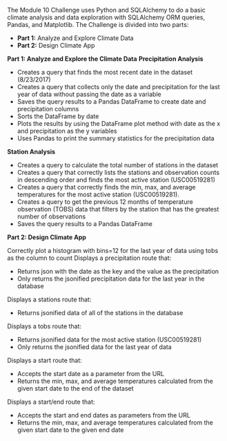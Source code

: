 The Module 10 Challenge uses Python and SQLAlchemy to do a basic climate analysis and data exploration with SQLAlchemy ORM queries, Pandas, and Matplotlib. The Challenge is divided into two parts:
* **Part 1:** Analyze and Explore Climate Data
* **Part 2:** Design Climate App

**Part 1: Analyze and Explore the Climate Data**
**Precipitation Analysis**
* Creates a query that finds the most recent date in the dataset (8/23/2017)
* Creates a query that collects only the date and precipitation for the last year of data without passing the date as a variable
* Saves the query results to a Pandas DataFrame to create date and precipitation columns
* Sorts the DataFrame by date
* Plots the results by using the DataFrame plot method with date as the x and precipitation as the y variables
* Uses Pandas to print the summary statistics for the precipitation data

**Station Analysis**
* Creates a query to calculate the total number of stations in the dataset
* Creates a query that correctly lists the stations and observation counts in descending order and finds the most active station (USC00519281)
* Creates a query that correctly finds the min, max, and average temperatures for the most active station (USC00519281).
* Creates a query to get the previous 12 months of temperature observation (TOBS) data that filters by the station that has the greatest number of observations
* Saves the query results to a Pandas DataFrame

**Part 2: Design Climate App**

Correctly plot a histogram with bins=12 for the last year of data using tobs as the column to count
Displays a precipitation route that:
* Returns json with the date as the key and the value as the precipitation
* Only returns the jsonified precipitation data for the last year in the database

Displays a stations route that:
* Returns jsonified data of all of the stations in the database

Displays a tobs route that:
* Returns jsonified data for the most active station (USC00519281)
* Only returns the jsonified data for the last year of data

Displays a start route that:
* Accepts the start date as a parameter from the URL
* Returns the min, max, and average temperatures calculated from the given start date to the end of the dataset

Displays a start/end route that:
* Accepts the start and end dates as parameters from the URL
* Returns the min, max, and average temperatures calculated from the given start date to the given end date
